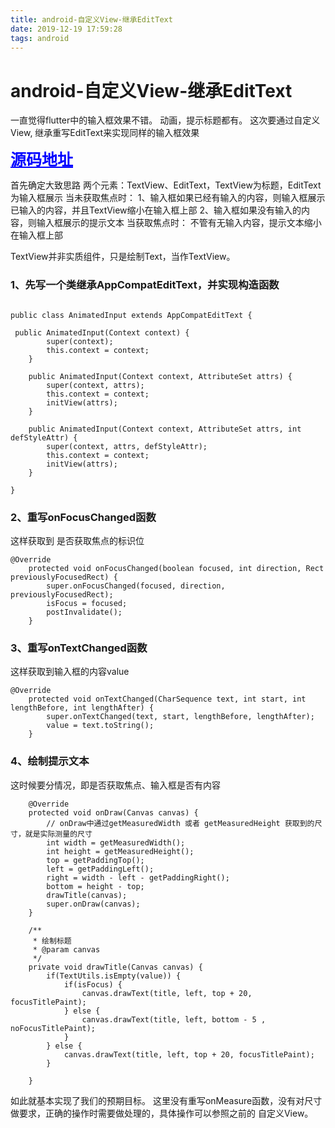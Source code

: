 ```yaml
---
title: android-自定义View-继承EditText
date: 2019-12-19 17:59:28
tags: android
---
```




# android-自定义View-继承EditText
一直觉得flutter中的输入框效果不错。
动画，提示标题都有。
这次要通过自定义View, 继承重写EditText来实现同样的输入框效果

<a value="源码地址" target="_blank" href="https://github.com/wangchongwei/customView" style="font-size:25px; color:blue; font-weight:bold">源码地址</a>

首先确定大致思路
两个元素：TextView、EditText，TextView为标题，EditText为输入框展示
当未获取焦点时：
1、输入框如果已经有输入的内容，则输入框展示已输入的内容，并且TextView缩小在输入框上部
2、输入框如果没有输入的内容，则输入框展示的提示文本
当获取焦点时：
不管有无输入内容，提示文本缩小在输入框上部

TextView并非实质组件，只是绘制Text，当作TextView。

### 1、先写一个类继承AppCompatEditText，并实现构造函数

```

public class AnimatedInput extends AppCompatEditText {

 public AnimatedInput(Context context) {
        super(context);
        this.context = context;
    }

    public AnimatedInput(Context context, AttributeSet attrs) {
        super(context, attrs);
        this.context = context;
        initView(attrs);
    }

    public AnimatedInput(Context context, AttributeSet attrs, int defStyleAttr) {
        super(context, attrs, defStyleAttr);
        this.context = context;
        initView(attrs);
    }

}

```

### 2、重写onFocusChanged函数
这样获取到 是否获取焦点的标识位
```
@Override
    protected void onFocusChanged(boolean focused, int direction, Rect previouslyFocusedRect) {
        super.onFocusChanged(focused, direction, previouslyFocusedRect);
        isFocus = focused;
        postInvalidate();
    }
```

### 3、重写onTextChanged函数
这样获取到输入框的内容value
```
@Override
    protected void onTextChanged(CharSequence text, int start, int lengthBefore, int lengthAfter) {
        super.onTextChanged(text, start, lengthBefore, lengthAfter);
        value = text.toString();
    }
```

### 4、绘制提示文本
这时候要分情况，即是否获取焦点、输入框是否有内容
```
    @Override
    protected void onDraw(Canvas canvas) {
        // onDraw中通过getMeasuredWidth 或者 getMeasuredHeight 获取到的尺寸，就是实际测量的尺寸
        int width = getMeasuredWidth();
        int height = getMeasuredHeight();
        top = getPaddingTop();
        left = getPaddingLeft();
        right = width - left - getPaddingRight();
        bottom = height - top;
        drawTitle(canvas);
        super.onDraw(canvas);
    }

    /**
     * 绘制标题
     * @param canvas
     */
    private void drawTitle(Canvas canvas) {
        if(TextUtils.isEmpty(value)) {
            if(isFocus) {
                canvas.drawText(title, left, top + 20, focusTitlePaint);
            } else {
                canvas.drawText(title, left, bottom - 5 , noFocusTitlePaint);
            }
        } else {
            canvas.drawText(title, left, top + 20, focusTitlePaint);
        }

    }
```

如此就基本实现了我们的预期目标。
这里没有重写onMeasure函数，没有对尺寸做要求，正确的操作时需要做处理的，具体操作可以参照之前的 自定义View。

